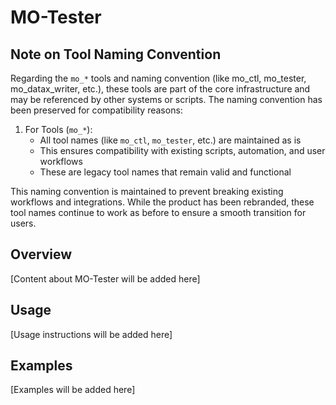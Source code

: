 # MO-Tester

## Note on Tool Naming Convention

Regarding the `mo_*` tools and naming convention (like mo_ctl, mo_tester, mo_datax_writer, etc.), these tools are part of the core infrastructure and may be referenced by other systems or scripts. The naming convention has been preserved for compatibility reasons:

1. For Tools (`mo_*`):
   - All tool names (like `mo_ctl`, `mo_tester`, etc.) are maintained as is
   - This ensures compatibility with existing scripts, automation, and user workflows
   - These are legacy tool names that remain valid and functional

This naming convention is maintained to prevent breaking existing workflows and integrations. While the product has been rebranded, these tool names continue to work as before to ensure a smooth transition for users.

## Overview

[Content about MO-Tester will be added here]

## Usage

[Usage instructions will be added here]

## Examples

[Examples will be added here]